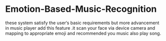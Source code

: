 # Emotion-Based-Music-Recognition
   these system satisfy the user‘s basic requirements but more advancement in music player add this feature .it scan your face via device camera and mapping to appropriate emoji and recommended you music also play song. 
